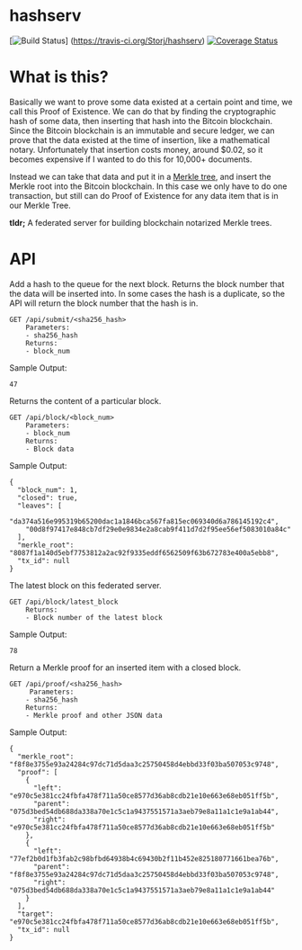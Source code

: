 # hashserv

[![Build Status](https://travis-ci.org/Storj/hashserv.svg?branch=master)]
(https://travis-ci.org/Storj/hashserv) 
[![Coverage Status](https://coveralls.io/repos/Storj/hashserv/badge.svg?branch=master)](https://coveralls.io/r/Storj/hashserv?branch=master)

# What is this?

Basically we want to prove some data existed at a certain point and time, we call this
Proof of Existence. We can do that by finding the cryptographic hash of some data, then
inserting that hash into the Bitcoin blockchain. Since the Bitcoin blockchain is an immutable
and secure ledger, we can prove that the data existed at the time of insertion, like a
mathematical notary. Unfortunately that insertion costs money, around $0.02, so it
becomes expensive if I wanted to do this for 10,000+ documents. 

Instead we can take that data and put it in a 
[Merkle tree](https://en.wikipedia.org/wiki/Merkle_tree), and insert the Merkle root into
the Bitcoin blockchain. In this case we only have to do one transaction, but still can do
Proof of Existence for any data item that is in our Merkle Tree.

**tldr;** A federated server for building blockchain notarized Merkle trees. 

# API
Add a hash to the queue for the next block. Returns the block number that the data will
be inserted into. In some cases the hash is a duplicate, so the API will return the block
number that the hash is in.
    
    GET /api/submit/<sha256_hash>
        Parameters:
        - sha256_hash
        Returns:
        - block_num
Sample Output:

    47

Returns the content of a particular block.
    
    GET /api/block/<block_num>
		Parameters:
		- block_num
		Returns:
		- Block data
		
Sample Output:

    {
      "block_num": 1,
      "closed": true,
      "leaves": [
        "da374a516e995319b65200dac1a1846bca567fa815ec069340d6a786145192c4",
        "00d8f97417e848cb7df29e0e9834e2a8cab9f411d7d2f95ee56ef5083010a84c"
      ],
      "merkle_root": "8087f1a140d5ebf7753812a2ac92f9335eddf6562509f63b672783e400a5ebb8",
      "tx_id": null
    }
    
The latest block on this federated server.
    
    GET /api/block/latest_block
        Returns:
        - Block number of the latest block
        
Sample Output:

    78

Return a Merkle proof for an inserted item with a closed block.

    GET /api/proof/<sha256_hash>
         Parameters:
        - sha256_hash
        Returns:
        - Merkle proof and other JSON data
        
Sample Output:

    {
      "merkle_root": "f8f8e3755e93a24284c97dc71d5daa3c25750458d4ebbd33f03ba507053c9748",
      "proof": [
        {
          "left": "e970c5e381cc24fbfa478f711a50ce8577d36ab8cdb21e10e663e68eb051ff5b",
          "parent": "075d3bed54db688da338a70e1c5c1a9437551571a3aeb79e8a11a1c1e9a1ab44",
          "right": "e970c5e381cc24fbfa478f711a50ce8577d36ab8cdb21e10e663e68eb051ff5b"
        },
        {
          "left": "77ef2b0d1fb3fab2c98bfbd64938b4c69430b2f11b452e825180771661bea76b",
          "parent": "f8f8e3755e93a24284c97dc71d5daa3c25750458d4ebbd33f03ba507053c9748",
          "right": "075d3bed54db688da338a70e1c5c1a9437551571a3aeb79e8a11a1c1e9a1ab44"
        }
      ],
      "target": "e970c5e381cc24fbfa478f711a50ce8577d36ab8cdb21e10e663e68eb051ff5b",
      "tx_id": null
    }